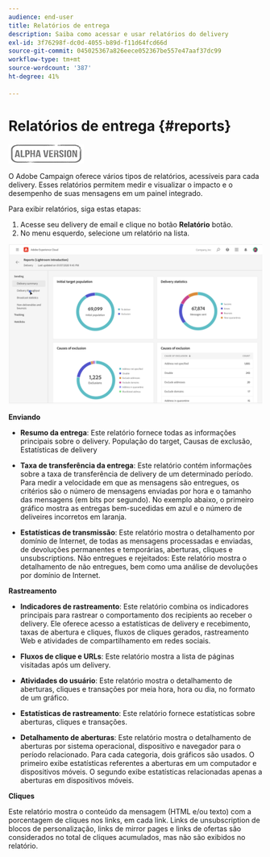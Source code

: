```yaml
---
audience: end-user
title: Relatórios de entrega
description: Saiba como acessar e usar relatórios do delivery
exl-id: 3f76298f-dc0d-4055-b89d-f11d64fcd66d
source-git-commit: 045025367a826eece052367be557e47aaf37dc99
workflow-type: tm+mt
source-wordcount: '387'
ht-degree: 41%

---
```


# Relatórios de entrega {#reports}

![](../assets/do-not-localize/badge.png)

<!--
detail delivery reports and how to access them

same content as in v7 (excepted for the navigation that is similar to AJO
-->

O Adobe Campaign oferece vários tipos de relatórios, acessíveis para cada delivery. Esses relatórios permitem medir e visualizar o impacto e o desempenho de suas mensagens em um painel integrado.

Para exibir relatórios, siga estas etapas:

1. Acesse seu delivery de email e clique no botão **Relatório** botão.
1. No menu esquerdo, selecione um relatório na lista.

![](assets/reporting.png)

**Enviando**

* **Resumo da entrega**: Este relatório fornece todas as informações principais sobre o delivery. População do target, Causas de exclusão, Estatísticas de delivery

* **Taxa de transferência da entrega**: Este relatório contém informações sobre a taxa de transferência de delivery de um determinado período. Para medir a velocidade em que as mensagens são entregues, os critérios são o número de mensagens enviadas por hora e o tamanho das mensagens (em bits por segundo). No exemplo abaixo, o primeiro gráfico mostra as entregas bem-sucedidas em azul e o número de deliveires incorretos em laranja.

* **Estatísticas de transmissão**: Este relatório mostra o detalhamento por domínio de Internet, de todas as mensagens processadas e enviadas, de devoluções permanentes e temporárias, aberturas, cliques e unsubscriptions.
Não entregues e rejeitados: Este relatório mostra o detalhamento de não entregues, bem como uma análise de devoluções por domínio de Internet.

**Rastreamento**

* **Indicadores de rastreamento**: Este relatório combina os indicadores principais para rastrear o comportamento dos recipients ao receber o delivery. Ele oferece acesso a estatísticas de delivery e recebimento, taxas de abertura e cliques, fluxos de cliques gerados, rastreamento Web e atividades de compartilhamento em redes sociais.

* **Fluxos de clique e URLs**: Este relatório mostra a lista de páginas visitadas após um delivery.

* **Atividades do usuário**: Este relatório mostra o detalhamento de aberturas, cliques e transações por meia hora, hora ou dia, no formato de um gráfico.

* **Estatísticas de rastreamento**: Este relatório fornece estatísticas sobre aberturas, cliques e transações.

* **Detalhamento de aberturas**: Este relatório mostra o detalhamento de aberturas por sistema operacional, dispositivo e navegador para o período relacionado. Para cada categoria, dois gráficos são usados. O primeiro exibe estatísticas referentes a aberturas em um computador e dispositivos móveis. O segundo exibe estatísticas relacionadas apenas a aberturas em dispositivos móveis.

**Cliques**

Este relatório mostra o conteúdo da mensagem (HTML e/ou texto) com a porcentagem de cliques nos links, em cada link. Links de unsubscription de blocos de personalização, links de mirror pages e links de ofertas são considerados no total de cliques acumulados, mas não são exibidos no relatório.
